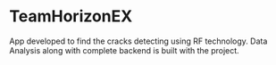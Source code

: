 # TeamHorizonEX
App developed to find the cracks detecting using RF technology. Data Analysis along with complete backend is built with the project.
